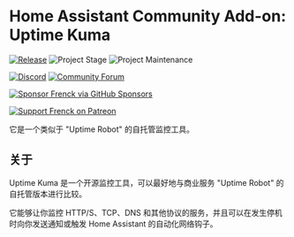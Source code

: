 # Home Assistant Community Add-on: Uptime Kuma

[![Release][release-shield]][release] ![Project Stage][project-stage-shield] ![Project Maintenance][maintenance-shield]

[![Discord][discord-shield]][discord] [![Community Forum][forum-shield]][forum]

[![Sponsor Frenck via GitHub Sponsors][github-sponsors-shield]][github-sponsors]

[![Support Frenck on Patreon][patreon-shield]][patreon]

它是一个类似于 "Uptime Robot" 的自托管监控工具。

## 关于

Uptime Kuma 是一个开源监控工具，可以最好地与商业服务 "Uptime Robot" 的自托管版本进行比较。

它能够让你监控 HTTP/S、TCP、DNS 和其他协议的服务，并且可以在发生停机时向你发送通知或触发 Home Assistant 的自动化网络钩子。

[discord-shield]: https://img.shields.io/discord/478094546522079232.svg
[discord]: https://discord.me/hassioaddons
[forum-shield]: https://img.shields.io/badge/community-forum-brightgreen.svg
[forum]: https://community.home-assistant.io/?
[github-sponsors-shield]: https://frenck.dev/wp-content/uploads/2019/12/github_sponsor.png
[github-sponsors]: https://github.com/sponsors/frenck
[maintenance-shield]: https://img.shields.io/maintenance/yes/2025.svg
[patreon-shield]: https://frenck.dev/wp-content/uploads/2019/12/patreon.png
[patreon]: https://www.patreon.com/frenck
[project-stage-shield]: https://img.shields.io/badge/project%20stage-production%20ready-brightgreen.svg
[release-shield]: https://img.shields.io/badge/version-v0.14.1-blue.svg
[release]: https://github.com/hassio-addons/addon-uptime-kuma/tree/v0.14.1